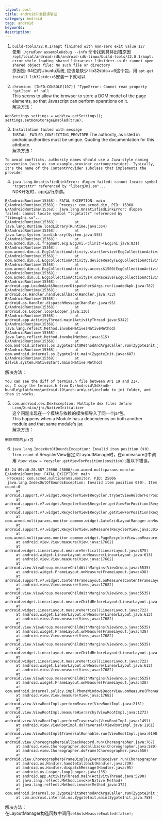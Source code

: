 ```yaml
---
layout: post
title: android开发错误笔记
category: Android
tags: android
keywords:
description:
---
```


1. `build-tools/22.0.1/aapt finished with non-zero exit value 127`  
使用 `./gradlew assembleDebug --info` 命令找到具体出错原因  
`/opt/local/android-sdk/android-sdk-linux/build-tools/22.0.1/aapt: error while loading shared libraries: libstdc++.so.6: cannot open shared object file: No such file or directory`  
原因是: 64位的Ubuntu系统, 应该是缺少 lib32stdc++6这个包，用 `apt-get install lib32stdc++6`安装一下就可以

2. `chromium: [INFO:CONSOLE(107)] "TypeError: Cannot read property 'getItem' of null`  
This seems to allow the browser to store a DOM model of the page elements, so that Javascript can perform operations on it.  
解决方法：
```
WebSettings settings = webView.getSettings();
settings.setDomStorageEnabled(true);
```

3. `Installation failed with message INSTALL_FAILED_CONFLICTING_PROVIDER`
The authority, as listed in android:authorities must be unique. Quoting the documentation for this attribute.  
解决方法：
```
To avoid conflicts, authority names should use a Java-style naming convention (such as com.example.provider.cartoonprovider). Typically, it's the name of the ContentProvider subclass that implements the provider
```

4. `java.lang.UnsatisfiedLinkError: dlopen failed: cannot locate symbol "tcgetattr" referenced by "libecgJni.so"...`  
NDK开发时，app运行崩溃。
```
E/AndroidRuntime(15368): FATAL EXCEPTION: main
E/AndroidRuntime(15368): Process: com.acmed.dim, PID: 15368
E/AndroidRuntime(15368): java.lang.UnsatisfiedLinkError: dlopen failed: cannot locate symbol "tcgetattr" referenced by "libecgJni.so"...
E/AndroidRuntime(15368):        at java.lang.Runtime.loadLibrary(Runtime.java:364)
E/AndroidRuntime(15368):        at java.lang.System.loadLibrary(System.java:555)
E/AndroidRuntime(15368):        at com.acmed.dim.ui.fragment.ecg.EcgJni.<clinit>(EcgJni.java:831)
E/AndroidRuntime(15368):        at com.acmed.dim.ui.EcgCollectionActivity.startService(EcgCollectionActivity.java:830)
E/AndroidRuntime(15368):        at com.acmed.dim.ui.EcgCollectionActivity.deviceReady(EcgCollectionActivity.java:1193)
E/AndroidRuntime(15368):        at com.acmed.dim.ui.EcgCollectionActivity.access$1500(EcgCollectionActivity.java:68)
E/AndroidRuntime(15368):        at com.acmed.dim.ui.EcgCollectionActivity$4.onReceive(EcgCollectionActivity.java:1224)
E/AndroidRuntime(15368):        at android.app.LoadedApk$ReceiverDispatcher$Args.run(LoadedApk.java:782)
E/AndroidRuntime(15368):        at android.os.Handler.handleCallback(Handler.java:733)
E/AndroidRuntime(15368):        at android.os.Handler.dispatchMessage(Handler.java:95)
E/AndroidRuntime(15368):        at android.os.Looper.loop(Looper.java:136)
E/AndroidRuntime(15368):        at android.app.ActivityThread.main(ActivityThread.java:5342)
E/AndroidRuntime(15368):        at java.lang.reflect.Method.invokeNative(NativeMethod)
E/AndroidRuntime(15368):        at java.lang.reflect.Method.invoke(Method.java:515)
E/AndroidRuntime(15368):        at com.android.internal.os.ZygoteInit$MethodAndArgsCaller.run(ZygoteInit.java:871)
E/AndroidRuntime(15368):        at com.android.internal.os.ZygoteInit.main(ZygoteInit.java:687)
E/AndroidRuntime(15368):        at dalvik.system.NativeStart.main(Native Method)
```
解决方法：
```
You can see the diff of termios.h file between API 19 and 21+.
so, I copy the termios.h from D:\Android\Sdk\ndk-bundle\platforms\android-19\arch-arm\usr\include to jni folder, and then it works.
```

5.  `com.android.dex.DexException: Multiple dex files define Lcom/XunLiu/jni/NativeInitializer`  
这个问题出现在一个模块与依赖的模块都导入了同一个jar包。  
This happens when a Module has a dependency on both another module and that same module's jar.  
解决方法：
```
删除相同的jar包
```

6. `java.lang.IndexOutOfBoundsException: Invalid item position 0(0). Item count:0`
RecyclerView自定义LayoutManage时，在onmeasure()中调用
`View view = recycler.getViewForPosition(position);`报以下错误。  
```
03-24 09:40:20.887 25006-25006/com.acmed.multiparams.monitor E/AndroidRuntime: FATAL EXCEPTION: main
 Process: com.acmed.multiparams.monitor, PID: 25006
 java.lang.IndexOutOfBoundsException: Invalid item position 0(0). Item count:0
     at android.support.v7.widget.RecyclerView$Recycler.tryGetViewHolderForPositionByDeadline(RecyclerView.java:5466)
     at android.support.v7.widget.RecyclerView$Recycler.getViewForPosition(RecyclerView.java:5440)
     at android.support.v7.widget.RecyclerView$Recycler.getViewForPosition(RecyclerView.java:5436)
     at com.acmed.multiparams.monitor.common.widget.AutoGridLayoutManager.onMeasure(AutoGridLayoutManager.java:39)
     at android.support.v7.widget.RecyclerView.onMeasure(RecyclerView.java:3014)
     at com.acmed.multiparams.monitor.common.widget.PageRecyclerView.onMeasure(PageRecyclerView.java:99)
     at android.view.View.measure(View.java:17682)
     at android.widget.LinearLayout.measureVertical(LinearLayout.java:875)
     at android.widget.LinearLayout.onMeasure(LinearLayout.java:613)
     at android.view.View.measure(View.java:17682)
     at android.view.ViewGroup.measureChildWithMargins(ViewGroup.java:5535)
     at android.widget.FrameLayout.onMeasure(FrameLayout.java:438)
     at android.support.v7.widget.ContentFrameLayout.onMeasure(ContentFrameLayout.java:139)
     at android.view.View.measure(View.java:17682)
     at android.view.ViewGroup.measureChildWithMargins(ViewGroup.java:5535)
     at android.widget.LinearLayout.measureChildBeforeLayout(LinearLayout.java:1436)
     at android.widget.LinearLayout.measureVertical(LinearLayout.java:722)
     at android.widget.LinearLayout.onMeasure(LinearLayout.java:613)
     at android.view.View.measure(View.java:17682)
     at android.view.ViewGroup.measureChildWithMargins(ViewGroup.java:5535)
     at android.widget.FrameLayout.onMeasure(FrameLayout.java:438)
     at android.view.View.measure(View.java:17682)
     at android.view.ViewGroup.measureChildWithMargins(ViewGroup.java:5535)
     at android.widget.LinearLayout.measureChildBeforeLayout(LinearLayout.java:1436)
     at android.widget.LinearLayout.measureVertical(LinearLayout.java:722)
     at android.widget.LinearLayout.onMeasure(LinearLayout.java:613)
     at android.view.View.measure(View.java:17682)
     at android.view.ViewGroup.measureChildWithMargins(ViewGroup.java:5535)
     at android.widget.FrameLayout.onMeasure(FrameLayout.java:438)
     at com.android.internal.policy.impl.PhoneWindow$DecorView.onMeasure(PhoneWindow.java:2789)
     at android.view.View.measure(View.java:17682)
     at android.view.ViewRootImpl.performMeasure(ViewRootImpl.java:2131)
     at android.view.ViewRootImpl.measureHierarchy(ViewRootImpl.java:1273)
     at android.view.ViewRootImpl.performTraversals(ViewRootImpl.java:1491)
     at android.view.ViewRootImpl.doTraversal(ViewRootImpl.java:1161)
     at android.view.ViewRootImpl$TraversalRunnable.run(ViewRootImpl.java:6198)
     at android.view.Choreographer$CallbackRecord.run(Choreographer.java:767)
     at android.view.Choreographer.doCallbacks(Choreographer.java:580)
     at android.view.Choreographer.doFrame(Choreographer.java:550)
     at android.view.Choreographer$FrameDisplayEventReceiver.run(Choreographer.java:753)
     at android.os.Handler.handleCallback(Handler.java:739)
     at android.os.Handler.dispatchMessage(Handler.java:95)
     at android.os.Looper.loop(Looper.java:135)
     at android.app.ActivityThread.main(ActivityThread.java:5280)
     at java.lang.reflect.Method.invoke(Native Method)
     at java.lang.reflect.Method.invoke(Method.java:372)
     at com.android.internal.os.ZygoteInit$MethodAndArgsCaller.run(ZygoteInit.java:963)
     at com.android.internal.os.ZygoteInit.main(ZygoteInit.java:758)
```
解决方法：  
在LayoutManager构造函数中调用`setAutoMeasureEnabled(false);`
